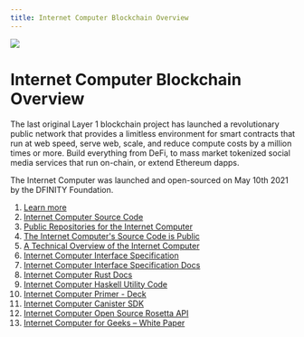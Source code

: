 ```yaml
---
title: Internet Computer Blockchain Overview
---
```


![](/img/how-it-works/overview-of-the-internet-computer.600x300.jpg)

# Internet Computer Blockchain Overview

The last original Layer 1 blockchain project has launched a revolutionary public network that provides a limitless environment for smart contracts that run at web speed, serve web, scale, and reduce compute costs by a million times or more. Build everything from DeFi, to mass market tokenized social media services that run on-chain, or extend Ethereum dapps.

The Internet Computer was launched and open-sourced on May 10th 2021 by the DFINITY Foundation.

1. [Learn more](/how-it-works/overview-of-the-internet-computer/)
1. [Internet Computer Source Code](https://github.com/dfinity/ic)
1. [Public Repositories for the Internet Computer](https://github.com/dfinity?q=&type=public&language=&sort=)
1. [The Internet Computer's Source Code is Public](https://medium.com/dfinity/the-internet-computers-source-code-is-public-603a558cb6cc)
1. [A Technical Overview of the Internet Computer](https://medium.com/dfinity/a-technical-overview-of-the-internet-computer-f57c62abc20f)
1. [Internet Computer Interface Specification](https://medium.com/dfinity/introducing-the-internet-computer-interface-specification-850a113a66d9)
1. [Internet Computer Interface Specification Docs](https://internetcomputer.org/docs/interface-spec/index.html)
1. [Internet Computer Rust Docs](https://docs.dfinity.org/ic/rustdocs/)
1. [Internet Computer Haskell Utility Code](https://github.com/dfinity/ic-hs)
1. [Internet Computer Primer - Deck](https://dfinity.org/deck/)
1. [Internet Computer Canister SDK](https://github.com/dfinity/sdk)
1. [Internet Computer Open Source Rosetta API](https://github.com/dfinity/rosetta-node)
1. [Internet Computer for Geeks – White Paper](https://dfinity.org/whitepaper.pdf)
